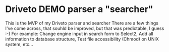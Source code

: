 Driveto DEMO parser a "searcher"
=================

This is the MVP of my Driveto parser and searcher
There are a few things I've come across, that souhld be improved, but that was predictable, I guess :-)
For example:
    Change engine input in search form to Select2,
    Add all information to database structure,
    Test file accessibility (Chmod) on UNIX system,
    etc...